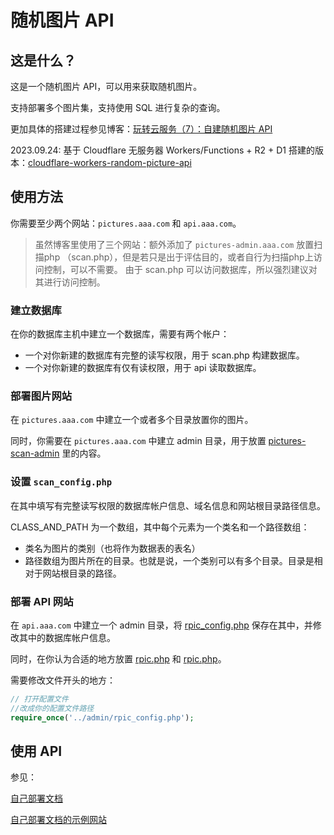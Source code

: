 # 随机图片 API

## 这是什么？

这是一个随机图片 API，可以用来获取随机图片。

支持部署多个图片集，支持使用 SQL 进行复杂的查询。

更加具体的搭建过程参见博客：[玩转云服务（7）：自建随机图片 API](https://blog.baldcoder.top/articles/self-host-random-picture-api/)

2023.09.24: 基于 Cloudflare 无服务器 Workers/Functions + R2 + D1 搭建的版本：[cloudflare-workers-random-picture-api](https://github.com/Eterance/cloudflare-workers-random-picture-api)

## 使用方法

你需要至少两个网站：`pictures.aaa.com` 和 `api.aaa.com`。

> 虽然博客里使用了三个网站：额外添加了 `pictures-admin.aaa.com` 放置扫描php （scan.php），但是若只是出于评估目的，或者自行为扫描php上访问控制，可以不需要。
> 由于 scan.php 可以访问数据库，所以强烈建议对其进行访问控制。

### 建立数据库

在你的数据库主机中建立一个数据库，需要有两个帐户：

- 一个对你新建的数据库有完整的读写权限，用于 scan.php 构建数据库。
- 一个对你新建的数据库有仅有读权限，用于 api 读取数据库。

### 部署图片网站

在 `pictures.aaa.com` 中建立一个或者多个目录放置你的图片。

同时，你需要在 `pictures.aaa.com` 中建立 admin 目录，用于放置 [pictures-scan-admin](https://github.com/Eterance/random-picture-api/tree/main/pictures-scan-admin) 里的内容。

### 设置 `scan_config.php`

在其中填写有完整读写权限的数据库帐户信息、域名信息和网站根目录路径信息。

CLASS_AND_PATH 为一个数组，其中每个元素为一个类名和一个路径数组：

- 类名为图片的类别（也将作为数据表的表名）
- 路径数组为图片所在的目录。也就是说，一个类别可以有多个目录。目录是相对于网站根目录的路径。

### 部署 API 网站

在 `api.aaa.com` 中建立一个 admin 目录，将 [rpic_config.php](https://github.com/Eterance/random-picture-api/blob/main/random-picture-api/rpic_config.php) 保存在其中，并修改其中的数据库帐户信息。

同时，在你认为合适的地方放置 [rpic.php](https://github.com/Eterance/random-picture-api/blob/main/random-picture-api/rpicpro.php) 和 [rpic.php](https://github.com/Eterance/random-picture-api/blob/main/random-picture-api/rpicpro.php)。

需要修改文件开头的地方：

```php
// 打开配置文件
//改成你的配置文件路径
require_once('../admin/rpic_config.php');
```

## 使用 API

参见：

[自己部署文档](https://github.com/Eterance/docusaurus-api-docs)


[自己部署文档的示例网站](https://eterance.github.io/docusaurus-api-docs/)
